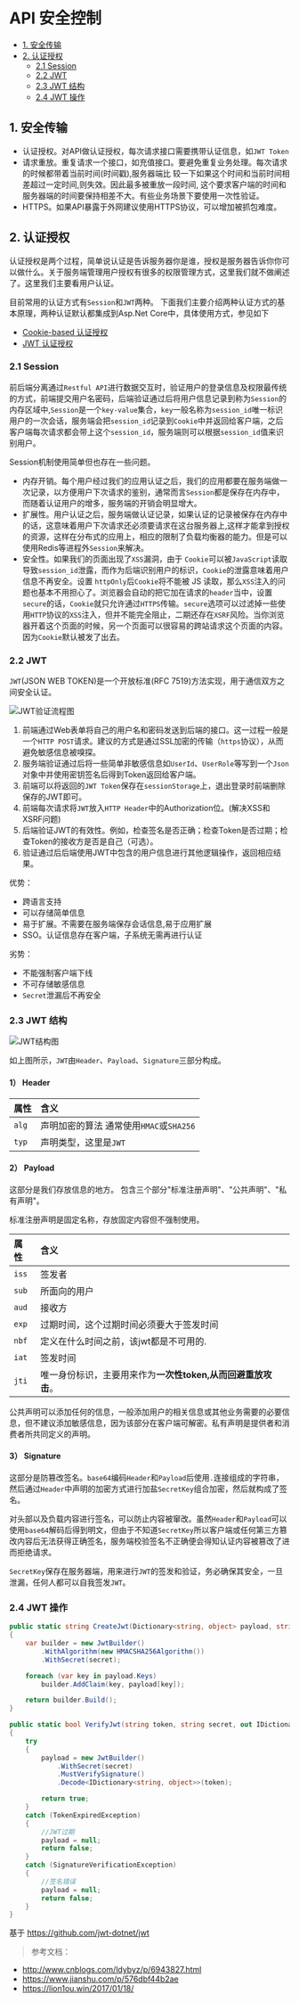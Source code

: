 # API 安全控制

* [1. 安全传输](#1-安全传输)
* [2. 认证授权](#2-认证授权)
    * [2.1 Session](#21-session)
    * [2.2 JWT](#22-jwt)
    * [2.3 JWT 结构](#23-jwt-结构)
    * [2.4 JWT 操作](#24-jwt-操作)

## 1. 安全传输

* 认证授权。对API做认证授权，每次请求接口需要携带认证信息，如`JWT Token`
* 请求重放。重复请求一个接口，如充值接口。要避免重复业务处理。每次请求的时候都带着当前时间(时间戳),服务器端比 较一下如果这个时间和当前时间相差超过一定时间,则失效。因此最多被重放一段时间, 这个要求客户端的时间和服务器端的时间要保持相差不大。有些业务场景下要使用一次性验证。
* HTTPS。如果API暴露于外网建议使用HTTPS协议，可以增加被抓包难度。

## 2. 认证授权
认证授权是两个过程，简单说认证是告诉服务器你是谁，授权是服务器告诉你你可以做什么。关于服务端管理用户授权有很多的权限管理方式，这里我们就不做阐述了。这里我们主要看用户认证。

目前常用的认证方式有`Session`和`JWT`两种。 下面我们主要介绍两种认证方式的基本原理，两种认证默认都集成到Asp.Net Core中，具体使用方式，参见如下
* [Cookie-based 认证授权](authentication-cookie.md)
* [JWT 认证授权](authentication-jwt.md)

### 2.1 Session
前后端分离通过`Restful API`进行数据交互时，验证用户的登录信息及权限最传统的方式，前端提交用户名密码，后端验证通过后将用户信息记录到称为`Session`的内存区域中,`Session`是一个`key-value`集合，`key`一般名称为`session_id`唯一标识用户的一次会话，服务端会把`session_id`记录到`Cookie`中并返回给客户端，之后客户端每次请求都会带上这个`session_id`，服务端则可以根据`session_id`值来识别用户。

Session机制使用简单但也存在一些问题。
* 内存开销。每个用户经过我们的应用认证之后，我们的应用都要在服务端做一次记录，以方便用户下次请求的鉴别，通常而言`Session`都是保存在内存中，而随着认证用户的增多，服务端的开销会明显增大。
* 扩展性。用户认证之后，服务端做认证记录，如果认证的记录被保存在内存中的话，这意味着用户下次请求还必须要请求在这台服务器上,这样才能拿到授权的资源，这样在分布式的应用上，相应的限制了负载均衡器的能力。但是可以使用Redis等进程外`Session`来解决。
* 安全性。如果我们的页面出现了`XSS`漏洞，由于 `Cookie`可以被`JavaScript`读取导致`session_id`泄露，而作为后端识别用户的标识，`Cookie`的泄露意味着用户信息不再安全。设置 `httpOnly`后`Cookie`将不能被 JS 读取，那么`XSS`注入的问题也基本不用担心了。浏览器会自动的把它加在请求的`header`当中，设置`secure`的话，`Cookie`就只允许通过`HTTPS`传输。`secure`选项可以过滤掉一些使用`HTTP`协议的`XSS`注入，但并不能完全阻止，二期还存在`XSRF`风险。当你浏览器开着这个页面的时候，另一个页面可以很容易的跨站请求这个页面的内容。因为`Cookie`默认被发了出去。

### 2.2 JWT
`JWT`(JSON WEB TOKEN)是一个开放标准(RFC 7519)方法实现，用于通信双方之间安全认证。

![JWT验证流程图](../img/webapi/jwt.png)

1. 前端通过Web表单将自己的用户名和密码发送到后端的接口。这一过程一般是一个`HTTP POST`请求。建议的方式是通过SSL加密的传输（`https`协议），从而避免敏感信息被嗅探。
2. 服务端验证通过后将一些简单非敏感信息如`UserId`、`UserRole`等写到一个`Json`对象中并使用密钥签名后得到Token返回给客户端。
3. 前端可以将返回的`JWT Token`保存在`sessionStorage`上，退出登录时前端删除保存的JWT即可。
4. 前端每次请求将`JWT`放入`HTTP Header`中的Authorization位。(解决XSS和XSRF问题)
5. 后端验证JWT的有效性。例如，检查签名是否正确；检查Token是否过期；检查Token的接收方是否是自己（可选）。
6. 验证通过后后端使用JWT中包含的用户信息进行其他逻辑操作，返回相应结果。

优势：
* 跨语言支持
* 可以存储简单信息
* 易于扩展。不需要在服务端保存会话信息,易于应用扩展
* SSO。认证信息存在客户端，子系统无需再进行认证

劣势：
* 不能强制客户端下线
* 不可存储敏感信息
* `Secret`泄漏后不再安全

### 2.3 JWT 结构
![JWT结构图](../img/webapi/jwt-structure.jpg)

如上图所示，`JWT`由`Header`、`Payload`、`Signature`三部分构成。

#### 1） Header

属性|含义
:-|:-
`alg`|声明加密的算法 通常使用`HMAC`或`SHA256`
`typ`|声明类型，这里是`JWT`

#### 2） Payload
这部分是我们存放信息的地方。 包含三个部分"标准注册声明"、"公共声明"、"私有声明"。

标准注册声明是固定名称，存放固定内容但不强制使用。

属性|含义
:-|:-
`iss`|签发者
`sub`|所面向的用户
`aud`|接收方
`exp`|过期时间，这个过期时间必须要大于签发时间
`nbf`|定义在什么时间之前，该jwt都是不可用的.
`iat`|签发时间
`jti`|唯一身份标识，主要用来作为**一次性token,从而回避重放攻击**。

公共声明可以添加任何的信息，一般添加用户的相关信息或其他业务需要的必要信息，但不建议添加敏感信息，因为该部分在客户端可解密。私有声明是提供者和消费者所共同定义的声明。

#### 3） Signature
这部分是防篡改签名。`base64`编码`Header`和`Payload`后使用`.`连接组成的字符串，然后通过`Header`中声明的加密方式进行加盐`SecretKey`组合加密，然后就构成了签名。

对头部以及负载内容进行签名，可以防止内容被窜改。虽然`Header`和`Payload`可以使用`base64`解码后得到明文，但由于不知道`SecretKey`所以客户端或任何第三方篡改内容后无法获得正确签名，服务端校验签名不正确便会得知认证内容被篡改了进而拒绝请求。

`SecretKey`保存在服务器端，用来进行`JWT`的签发和验证，务必确保其安全，一旦泄漏，任何人都可以自我签发`JWT`。

### 2.4 JWT 操作
```csharp
public static string CreateJwt(Dictionary<string, object> payload, string secret)
{
    var builder = new JwtBuilder()
        .WithAlgorithm(new HMACSHA256Algorithm())
        .WithSecret(secret);

    foreach (var key in payload.Keys)
        builder.AddClaim(key, payload[key]);

    return builder.Build();
}

public static bool VerifyJwt(string token, string secret, out IDictionary<string, object> payload)
{
    try
    {
        payload = new JwtBuilder()
            .WithSecret(secret)
            .MustVerifySignature()
            .Decode<IDictionary<string, object>>(token);

        return true;
    }
    catch (TokenExpiredException)
    {
        //JWT过期
        payload = null;
        return false;
    }
    catch (SignatureVerificationException)
    {
        //签名错误
        payload = null;
        return false;
    }
}
```
基于 https://github.com/jwt-dotnet/jwt


>参考文档：
* http://www.cnblogs.com/ldybyz/p/6943827.html
* https://www.jianshu.com/p/576dbf44b2ae
* https://lion1ou.win/2017/01/18/